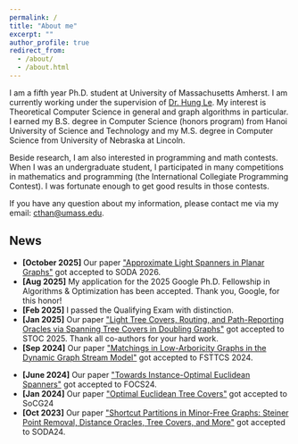 ```yaml
---
permalink: /
title: "About me"
excerpt: ""
author_profile: true
redirect_from: 
  - /about/
  - /about.html
---
```


I am a fifth year Ph.D. student at University of Massachusetts Amherst. I am currently working under the supervision of [Dr. Hung Le](https://hunglvosu.github.io). My interest is Theoretical Computer Science in general and graph algorithms in particular. I earned my B.S. degree in Computer Science (honors program) from Hanoi University of Science and Technology and my M.S. degree in Computer Science from University of Nebraska at Lincoln.

Beside research, I am also interested in programming and math contests. When I was an undergraduate student, I participated in many competitions in mathematics and programming (the International Collegiate Programming Contest). I was fortunate enough to get good results in those contests.

If you have any question about my information, please contact me via my email: [cthan@umass.edu](cthan@umass.edu).

## News
- **[October 2025]** Our paper ["Approximate Light Spanners in Planar Graphs"]([https://arxiv.org/pdf/2505.24825]) got accepted to SODA 2026.
- **[Aug 2025]** My application for the 2025 Google Ph.D. Fellowship in Algorithms & Optimization has been accepted. Thank you, Google, for this honor!
- **[Feb 2025]** I passed the Qualifying Exam with distinction.
- **[Jan 2025]** Our paper ["Light Tree Covers, Routing, and Path-Reporting Oracles via  Spanning Tree Covers in Doubling Graphs"](https://arxiv.org/pdf/2503.22669) got accepted to STOC 2025. Thank all co-authors for your hard work.
- **[Sep 2024]** Our paper ["Matchings in Low-Arboricity Graphs in the Dynamic Graph Stream Model"](https://drops.dagstuhl.de/storage/00lipics/lipics-vol323-fsttcs2024/LIPIcs.FSTTCS.2024/LIPIcs.FSTTCS.2024.pdf#page=579) got accepted to FSTTCS 2024.
<!-- - **[Sep 2024]** Our paper "Towards Instance-Optimal Euclidean Spanners" was uploaded to [Arxiv](https://arxiv.org/pdf/2409.08227). -->
- **[June 2024]** Our paper ["Towards Instance-Optimal Euclidean Spanners"](https://arxiv.org/pdf/2409.08227) got accepted to FOCS24.
- **[Jan 2024]** Our paper ["Optimal Euclidean Tree Covers"](https://arxiv.org/pdf/2403.17754) got accepted to SoCG24
- **[Oct 2023]** Our paper ["Shortcut Partitions in Minor-Free Graphs: Steiner Point Removal, Distance Oracles, Tree Covers, and More"](https://arxiv.org/pdf/2308.00555.pdf) got accepted to SODA24.
<!-- - **[July 2023]** Our paper "Shortcut Partitions in Minor-Free Graphs: Steiner Point Removal, Distance Oracles, Tree Covers, and More" was uploaded to [Arxiv](https://arxiv.org/pdf/2308.00555.pdf). ->
<!-- **[July 2023]** Our paper "Covering Planar Metrics (and Beyond): O(1) Trees Suffice" is accepted to [FOCS 2023](https://focs.computer.org/2023/). Thank every co-author for your hard work! -->
<!-- **[July 2023]** Our paper "Optimal Fault-Tolerant Spanners in Euclidean and Doubling Metrics: Breaking the $\Omega (\log n) $ Lightness Barrier" is accepted to [FOCS 2023](https://focs.computer.org/2023/). Thank [Hung Le](https://hunglvosu.github.io) and [Shay Solomon](https://sites.google.com/site/soloshay/home?authuser=0) for your great mentorship.->
<!-- **[June 2023]** Our manuscript "Resolving the Steiner Point Removal Problem in Planar Graphs via Shortcut Partitions" was uploaded to [Arxiv](https://arxiv.org/pdf/2306.06235.pdf). -->
<!-- **[May 2023]** I will intern at Google Research as a Student Researcher in Summer 2023. -->
<!-- **[Mar 2023]** Our paper "Greedy Spanners in Euclidean Spaces Admit Sublinear Separators" is accepted to [TALG](https://dl.acm.org/journal/talg). -->
<!-- **[Aug 2022]** I will visit Tel Aviv-University in a research exchange. -->
<!-- **[Oct 2021]** Our paper "Greedy Spanners in Euclidean Spaces Admit Sublinear Separators" is accepted to [SODA 2022](https://www.siam.org/conferences/cm/conference/soda22).  -->
